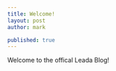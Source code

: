 ```yaml
---
title: Welcome!
layout: post
author: mark

published: true
---
```


Welcome to the offical Leada Blog!

